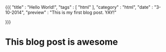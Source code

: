 {{{
    "title"    : "Hello World!",
    "tags"     : [ "html" ],
    "category" : "html",
    "date"     : "3-10-2014",
    "preview"  : "This is my first blog post.  YAY!"

}}}

# This blog post is awesome